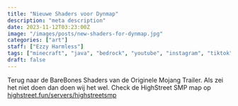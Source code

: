 ```yaml
---
title: "Nieuwe Shaders voor Dynmap"
description: "meta description"
date: 2023-11-12T03:23:00Z
image: "/images/posts/new-shaders-for-dynmap.jpg"
categories: ["art"]
staff: ["Ezzy Harmless"]
tags: ["minecraft", "java", "bedrock", "youtube", "instagram", "tiktok"]
draft: false
---
```


Terug naar de BareBones Shaders van de Originele Mojang Trailer. Als zei het niet doen dan doen wij het wel.
Check de HighStreet SMP map op [highstreet.fun/servers/highstreetsmp](https://highstreet.fun/servers/highstreetsmp)
